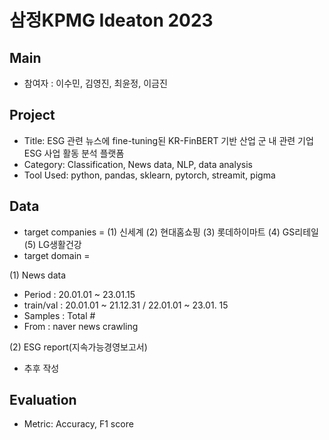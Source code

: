 # 삼정KPMG Ideaton 2023

## Main
- 참여자 : 이수민, 김영진, 최윤정, 이금진

## Project
- Title: ESG 관련 뉴스에 fine-tuning된 KR-FinBERT 기반 산업 군 내 관련 기업 ESG 사업 활동 분석 플랫폼
- Category: Classification, News data, NLP, data analysis
- Tool Used: python, pandas, sklearn, pytorch, streamit, pigma

## Data
- target companies = (1) 신세계 (2) 현대홈쇼핑 (3) 롯데하이마트 (4) GS리테일 (5) LG생활건강
- target domain = 

(1) News data
- Period :  20.01.01 ~ 23.01.15
- train/val : 20.01.01 ~ 21.12.31 / 22.01.01 ~ 23.01. 15
- Samples : Total #
- From : naver news crawling

(2) ESG report(지속가능경영보고서)
- 추후 작성

## Evaluation
- Metric: Accuracy, F1 score

